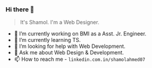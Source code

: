 ### Hi there 👋

> It's Shamol. I'm a Web Designer.

- 🔭 I’m currently working on BMI as a Asst. Jr. Engineer.
- 🌱 I’m currently learning TS.
- 🤔 I’m looking for help with Web Development.
- 💬 Ask me about Web Design & Development.
- 📫 How to reach me - `linkedin.com.in/shamolahmed07`
